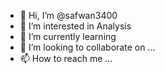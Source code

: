 - 👋 Hi, I’m @safwan3400
- 👀 I’m interested in Analysis
- 🌱 I’m currently learning
- 💞️ I’m looking to collaborate on ...
- 📫 How to reach me ...

<!---
safwan3400/safwan3400 is a ✨ special ✨ repository because its `README.md` (this file) appears on your GitHub profile.
You can click the Preview link to take a look at your changes.
--->
